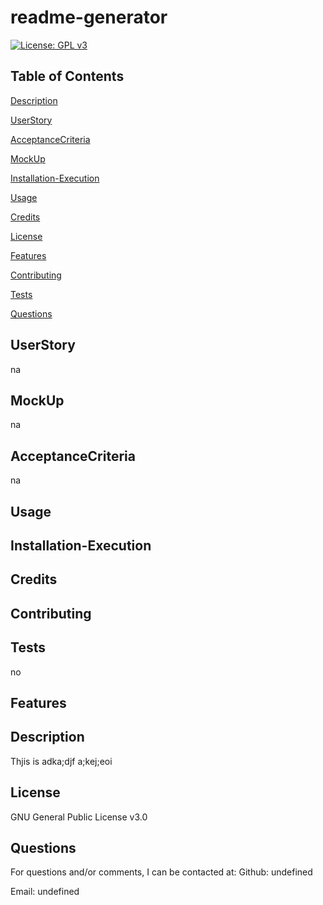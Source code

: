 # readme-generator

[![License: GPL v3](https://img.shields.io/badge/License-GPLv3-blue.svg)](https://www.gnu.org/licenses/gpl-3.0)

## Table of Contents
[Description](#description)

[UserStory](#userstory)

[AcceptanceCriteria](#acceptancecriteria)

[MockUp](#mockup)

[Installation-Execution](#installation-execution)

[Usage](#usage)

[Credits](#credits)

[License](#license)

[Features](#features)

[Contributing](#contributing)

[Tests](#tests)

[Questions](#questions)

## UserStory
na

## MockUp
na

## AcceptanceCriteria
na

## Usage

## Installation-Execution

## Credits

## Contributing

## Tests
no

## Features

## Description
Thjis is adka;djf a;kej;eoi

## License
GNU General Public License v3.0

## Questions
For questions and/or comments, I can be contacted at:
Github: undefined

Email: undefined